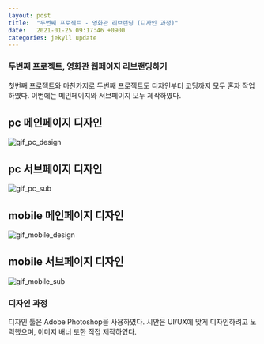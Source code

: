 ```yaml
---
layout: post
title:  "두번째 프로젝트 - 영화관 리브랜딩 (디자인 과정)"
date:   2021-01-25 09:17:46 +0900
categories: jekyll update
---
```

### 두번째 프로젝트, 영화관 웹페이지 리브랜딩하기

첫번째 프로젝트와 마찬가지로 두번째 프로젝트도 디자인부터 코딩까지 모두 혼자 작업하였다. 이번에는 메인페이지와 서브페이지 모두 제작하였다. 

## pc 메인페이지 디자인

![gif_pc_design](https://user-images.githubusercontent.com/75922558/105683672-3b707d80-5f37-11eb-9d46-46101a95c0ce.jpg)

## pc 서브페이지 디자인

![gif_pc_sub](https://user-images.githubusercontent.com/75922558/105684167-f436bc80-5f37-11eb-8d08-eb6d7de24bc5.jpg)


## mobile 메인페이지 디자인

![gif_mobile_design](https://user-images.githubusercontent.com/75922558/105684749-b5edcd00-5f38-11eb-88c6-f9950e9b3573.jpg)

## mobile 서브페이지 디자인

![gif_mobile_sub](https://user-images.githubusercontent.com/75922558/105684788-c0a86200-5f38-11eb-913c-fa17b545ca3d.jpg)






### 디자인 과정
디자인 툴은 Adobe Photoshop을 사용하였다. 시안은 UI/UX에 맞게 디자인하려고 노력했으며, 이미지 배너 또한 직접 제작하였다.



















